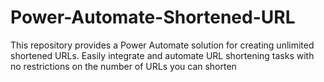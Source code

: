 # Power-Automate-Shortened-URL
This repository provides a Power Automate solution for creating unlimited shortened URLs. Easily integrate and automate URL shortening tasks with no restrictions on the number of URLs you can shorten
